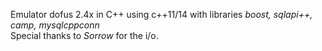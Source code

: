 Emulator dofus 2.4x in C++ using c++11/14 with libraries <i>boost, sqlapi++, camp, mysqlcppconn</i> <br/>
Special thanks to <i>Sorrow</i> for the i/o.
